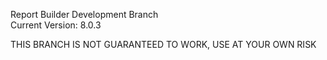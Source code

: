 Report Builder Development Branch  
Current Version: 8.0.3  

THIS BRANCH IS NOT GUARANTEED TO WORK, USE AT YOUR OWN RISK